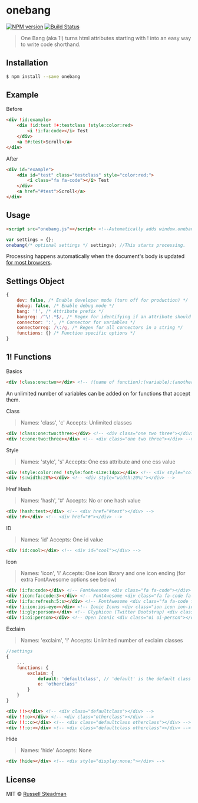 # onebang 
[![NPM version](https://nodei.co/npm/onebang.png)](https://npmjs.org/package/onebang) 
[![Build Status](https://travis-ci.org/teamtofu/onebang.svg?branch=master)](https://travis-ci.org/teamtofu/onebang)

> One Bang (aka 1!) turns html attributes starting with ! into an easy way to write code shorthand.

## Installation

```sh
$ npm install --save onebang
```

## Example

Before
```html
<div !id:example>
    <div !id:test !+:testclass !style:color:red>
        <i !i:fa:code></i> Test
    </div>
    <a !#:test>Scroll</a>
</div>
```

After
```html
<div id="example">
    <div id="test" class="testclass" style="color:red;">
        <i class="fa fa-code"></i> Test
    </div>
    <a href="#test">Scroll</a>
</div>
```

## Usage

```html
<script src="onebang.js"></script> <!--Automatically adds window.onebang-->
```

```js
var settings = {};
onebang(/* optional settings */ settings); //This starts processing.
```

Processing happens automatically when the document's body is updated [for most browsers](http://caniuse.com/#feat=mutationobserver).

## Settings Object

```js
{
    dev: false, /* Enable developer mode (turn off for production) */
    debug: false, /* Enable debug mode */
    bang: '!', /* Attribute prefix */
    bangreg: /^\!.*$/, /* Regex for identifying if an attribute should be processed */
    connector: ':', /* Connector for variables */
    connectorreg: /\:/g, /* Regex for all connectors in a string */
    functions: {} /* Function specific options */
}
```

## 1! Functions

Basics
```html
<div !class:one:two></div> <!-- !(name of function):(variable):(another variable) -->
```

An unlimited number of variables can be added on for functions that accept them.

Class
> Names: 'class', 'c'
> Accepts: Unlimited classes
```html
<div !class:one:two:three></div> <!-- <div class="one two three"></div> -->
<div !c:one:two:three></div> <!-- <div class="one two three"></div> -->
```

Style
> Names: 'style', 's'
> Accepts: One css attribute and one css value
```html
<div !style:color:red !style:font-size:14px></div> <!-- <div style="color:red;font-size:14px;"></div> -->
<div !s:width:20%></div> <!-- <div style="width:20%;"></div> -->
```

Href Hash
> Names: 'hash', '#'
> Accepts: No or one hash value
```html
<div !hash:test></div> <!-- <div href="#test"></div> -->
<div !#></div> <!-- <div href="#"></div> -->
```

ID
> Names: 'id'
> Accepts: One id value
```html
<div !id:cool></div> <!-- <div id="cool"></div> -->
```

Icon
> Names: 'icon', 'i'
> Accepts: One icon library and one icon ending (for extra FontAwesome options see below)
```html
<div !i:fa:code></div> <!-- FontAwesome <div class="fa fa-code"></div> -->
<div !icon:fa:code:3></div> <!-- FontAwesome <div class="fa fa-code fa-3x"></div> -->
<div !i:fa:refresh:5:s></div> <!-- FontAwesome <div class="fa fa-code fa-5x fa-spin"></div> -->
<div !i:ion:ios-eye></div> <!-- Ionic Icons <div class="ion icon ion-ios-eye"></div> -->
<div !i:gly:person></div> <!-- Glyphicon (Twitter Bootstrap) <div class="glyphicon glyphicon-person"></div> -->
<div !i:oi:person></div> <!-- Open Iconic <div class="oi oi-person"></div> -->
```

Exclaim
> Names: 'exclaim', '!'
> Accepts: Unlimited number of exclaim classes
```js
//settings
{
    ...
    functions: {
        exclaim: {
            default: 'defaultclass', // 'default' is the default class
            o: 'otherclass'
        }
    }
}
```
```html
<div !!></div> <!-- <div class="defaultclass"></div> -->
<div !!:o></div> <!-- <div class="otherclass"></div> -->
<div !!::o></div> <!-- <div class="defaultclass otherclass"></div> -->
<div !!:o:></div> <!-- <div class="defaultclass otherclass"></div> -->
```

Hide
> Names: 'hide'
> Accepts: None
```html
<div !hide></div> <!-- <div style="display:none;"></div> -->
```

## License

MIT © [Russell Steadman](https://github.com/teamtofu/onebang)
